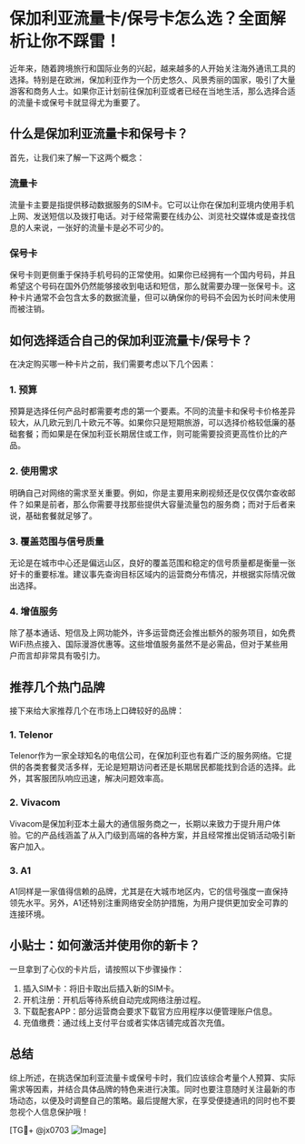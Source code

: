 # 保加利亚流量卡/保号卡怎么选？全面解析让你不踩雷！

近年来，随着跨境旅行和国际业务的兴起，越来越多的人开始关注海外通讯工具的选择。特别是在欧洲，保加利亚作为一个历史悠久、风景秀丽的国家，吸引了大量游客和商务人士。如果你正计划前往保加利亚或者已经在当地生活，那么选择合适的流量卡或保号卡就显得尤为重要了。

## 什么是保加利亚流量卡和保号卡？

首先，让我们来了解一下这两个概念：

### 流量卡
流量卡主要是指提供移动数据服务的SIM卡。它可以让你在保加利亚境内使用手机上网、发送短信以及拨打电话。对于经常需要在线办公、浏览社交媒体或是查找信息的人来说，一张好的流量卡是必不可少的。

### 保号卡
保号卡则更侧重于保持手机号码的正常使用。如果你已经拥有一个国内号码，并且希望这个号码在国外仍然能够接收到电话和短信，那么就需要办理一张保号卡。这种卡片通常不会包含太多的数据流量，但可以确保你的号码不会因为长时间未使用而被注销。

## 如何选择适合自己的保加利亚流量卡/保号卡？

在决定购买哪一种卡片之前，我们需要考虑以下几个因素：

### 1. 预算
预算是选择任何产品时都需要考虑的第一个要素。不同的流量卡和保号卡价格差异较大，从几欧元到几十欧元不等。如果你只是短期旅游，可以选择价格较低廉的基础套餐；而如果是在保加利亚长期居住或工作，则可能需要投资更高性价比的产品。

### 2. 使用需求
明确自己对网络的需求至关重要。例如，你是主要用来刷视频还是仅仅偶尔查收邮件？如果是前者，那么你需要寻找那些提供大容量流量包的服务商；而对于后者来说，基础套餐就足够了。

### 3. 覆盖范围与信号质量
无论是在城市中心还是偏远山区，良好的覆盖范围和稳定的信号质量都是衡量一张好卡的重要标准。建议事先查询目标区域内的运营商分布情况，并根据实际情况做出选择。

### 4. 增值服务
除了基本通话、短信及上网功能外，许多运营商还会推出额外的服务项目，如免费WiFi热点接入、国际漫游优惠等。这些增值服务虽然不是必需品，但对于某些用户而言却非常具有吸引力。

## 推荐几个热门品牌

接下来给大家推荐几个在市场上口碑较好的品牌：

### 1. Telenor
Telenor作为一家全球知名的电信公司，在保加利亚也有着广泛的服务网络。它提供的各类套餐灵活多样，无论是短期访问者还是长期居民都能找到合适的选择。此外，其客服团队响应迅速，解决问题效率高。

### 2. Vivacom
Vivacom是保加利亚本土最大的通信服务商之一，长期以来致力于提升用户体验。它的产品线涵盖了从入门级到高端的各种方案，并且经常推出促销活动吸引新客户加入。

### 3. A1
A1同样是一家值得信赖的品牌，尤其是在大城市地区内，它的信号强度一直保持领先水平。另外，A1还特别注重网络安全防护措施，为用户提供更加安全可靠的连接环境。

## 小贴士：如何激活并使用你的新卡？

一旦拿到了心仪的卡片后，请按照以下步骤操作：

1. 插入SIM卡：将旧卡取出后插入新的SIM卡。
2. 开机注册：开机后等待系统自动完成网络注册过程。
3. 下载配套APP：部分运营商会要求下载官方应用程序以便管理账户信息。
4. 充值缴费：通过线上支付平台或者实体店铺完成首次充值。

## 总结

综上所述，在挑选保加利亚流量卡或保号卡时，我们应该综合考量个人预算、实际需求等因素，并结合具体品牌的特色来进行决策。同时也要注意随时关注最新的市场动态，以便及时调整自己的策略。最后提醒大家，在享受便捷通讯的同时也不要忽视个人信息保护哦！

[TG💪+ @jx0703 ![Image](https://github.com/user-attachments/assets/dbca1d08-cadb-493c-b0ec-ad6f7a83f270)]